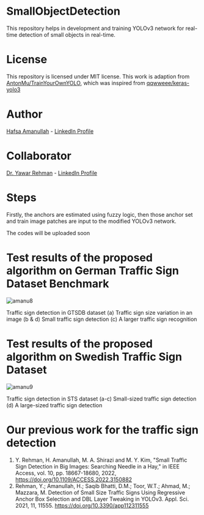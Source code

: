 # SmallObjectDetection

This repository helps in development and training YOLOv3 network for real-time detection of small objects in real-time.

# License
This repository is licensed under MIT license. This work is adaption from [AntonMu/TrainYourOwnYOLO](https://github.com/AntonMu/TrainYourOwnYOLO), which was inspired from [qqwweee/keras-yolo3](https://github.com/qqwweee/keras-yolo3)

# Author
[Hafsa Amanullah](https://github.com/Hafsa1918) - [LinkedIn Profile](https://www.linkedin.com/in/hafsa-amanullah)

# Collaborator
[Dr. Yawar Rehman](https://github.com/YawarGuguma) - [LinkedIn Profile](https://www.linkedin.com/in/yawar-rehman-820118b/)

# Steps
Firstly, the anchors are estimated using fuzzy logic,
then those anchor set and train image patches are input to the modified YOLOv3 network.

The codes will be uploaded soon

# Test results of the proposed algorithm on German Traffic Sign Dataset Benchmark
![amanu8](https://github.com/ha007-aman/SmallObjectDetection/assets/73087518/480464da-9626-47aa-b4b3-7fa2e479ae8b)

Traffic sign detection in GTSDB dataset (a) Traffic sign size variation in an image (b & d) Small traffic sign detection (c) A larger traffic sign recognition

# Test results of the proposed algorithm on Swedish Traffic Sign Dataset 
![amanu9](https://github.com/ha007-aman/SmallObjectDetection/assets/73087518/66cc4035-8c93-49fc-b995-a302b03383d7)

Traffic sign detection in STS dataset (a-c) Small-sized traffic sign detection (d) A large-sized traffic sign detection

# Our previous work for the traffic sign detection

1. Y. Rehman, H. Amanullah, M. A. Shirazi and M. Y. Kim, "Small Traffic Sign Detection in Big Images: Searching Needle in a Hay," in IEEE Access, vol. 10, pp. 18667-18680, 2022, https://doi.org/10.1109/ACCESS.2022.3150882
2. Rehman, Y.; Amanullah, H.; Saqib Bhatti, D.M.; Toor, W.T.; Ahmad, M.; Mazzara, M. Detection of Small Size Traffic Signs Using Regressive Anchor Box Selection and DBL Layer Tweaking in YOLOv3. Appl. Sci. 2021, 11, 11555. https://doi.org/10.3390/app112311555
